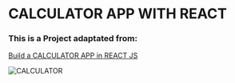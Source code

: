 # CALCULATOR APP WITH REACT

### This is a Project adaptated from:

[Build a CALCULATOR APP in REACT JS
](https://www.youtube.com/watch?v=oiX-6Y2oGjI&list=PLR8vUZDE6IeNFRpeXZ0vSb4csqp1x5F3Q&index=12)

![CALCULATOR](../IMGs/CALCULATOR.png)

